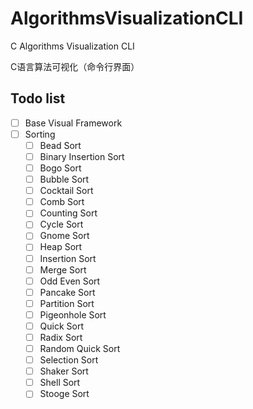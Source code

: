 # AlgorithmsVisualizationCLI
C Algorithms Visualization CLI

C语言算法可视化（命令行界面）

## Todo list
 - [ ] Base Visual Framework
 - [ ] Sorting
   - [ ] Bead Sort
   - [ ] Binary Insertion Sort
   - [ ] Bogo Sort
   - [ ] Bubble Sort
   - [ ] Cocktail Sort
   - [ ] Comb Sort
   - [ ] Counting Sort
   - [ ] Cycle Sort
   - [ ] Gnome Sort
   - [ ] Heap Sort
   - [ ] Insertion Sort
   - [ ] Merge Sort
   - [ ] Odd Even Sort
   - [ ] Pancake Sort
   - [ ] Partition Sort
   - [ ] Pigeonhole Sort
   - [ ] Quick Sort
   - [ ] Radix Sort
   - [ ] Random Quick Sort
   - [ ] Selection Sort
   - [ ] Shaker Sort
   - [ ] Shell Sort
   - [ ] Stooge Sort